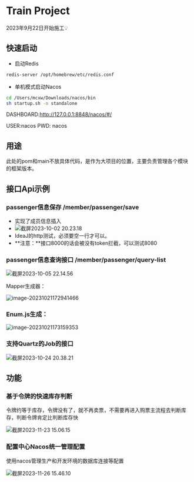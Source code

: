 # Train Project

2023年9月22日开始施工💡

## 快速启动

- 启动Redis

```sh
redis-server /opt/homebrew/etc/redis.conf
```



- 单机模式启动Nacos

```sh
cd /Users/mcxw/Downloads/nacos/bin
sh startup.sh -m standalone
```

DASHBOARD:http://127.0.0.1:8848/nacos/#/

USER:nacos PWD: nacos



## 用途

此处的pom和main不放具体代码，是作为大项目的位置，主要负责管理各个模块的框架版本。



## 接口Api示例

### passenger信息保存 /member/passenger/save

- 实现了成员信息插入
- ![截屏2023-10-02 20.23.18](https://fastly.jsdelivr.net/gh/52chen/imagebed2023@main/uPic/%E6%88%AA%E5%B1%8F2023-10-02%2020.23.18.png)
- IdeaJ的http测试，必须要空一行才可以。
- **注意：**接口8000的话会被没有token拦截，可以测试8080

### passenger信息查询接口 /member/passenger/query-list



![截屏2023-10-05 22.14.56](https://fastly.jsdelivr.net/gh/52chen/imagebed2023@main/uPic/%E6%88%AA%E5%B1%8F2023-10-05%2022.14.56.png)



Mapper生成器：



![image-20231021172941466](https://fastly.jsdelivr.net/gh/52chen/imagebed2023@main/uPic/image-20231021172941466.png)



### Enum.js生成：

![image-20231021173159353](https://fastly.jsdelivr.net/gh/52chen/imagebed2023@main/uPic/image-20231021173159353.png)





### 支持Quartz的Job的接口



![截屏2023-10-24 20.38.21](https://fastly.jsdelivr.net/gh/52chen/imagebed2023@main/uPic/%E6%88%AA%E5%B1%8F2023-10-24%2020.38.21.png)

## 功能

### 基于令牌的快速库存判断

令牌约等于库存，令牌没有了，就不再卖票，不需要再进入购票主流程去判断库存，判断令牌肯定比判断库存快

![截屏2023-11-23 15.06.15](https://fastly.jsdelivr.net/gh/52chen/imagebed2023@main/uPic/%E6%88%AA%E5%B1%8F2023-11-23%2015.06.15.png)

### 配置中心Nacos统一管理配置

使用nacos管理生产和开发环境的数据库连接等配置

![截屏2023-11-26 15.46.10](https://fastly.jsdelivr.net/gh/52chen/imagebed2023@main/uPic/%E6%88%AA%E5%B1%8F2023-11-26%2015.46.10.png)
